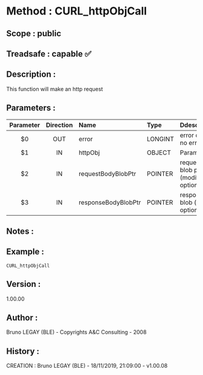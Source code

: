 ﻿# **Method :** CURL_httpObjCall
## **Scope :** public
## **Treadsafe :** capable ✅ 
## **Description :** 
This function will make an http request
## **Parameters :** 
| Parameter | Direction | Name | Type | Ddescription | 
|:----:|:----:|:----|:----|:----| 
| $0 | OUT | error | LONGINT | error code (0 if no error) | 
| $1 | IN | httpObj | OBJECT | ParamDescription | 
| $2 | IN | requestBodyBlobPtr | POINTER | request body blob pointer (modified, optional) | 
| $3 | IN | responseBodyBlobPtr | POINTER | response body blob (modified, optional) | 

## **Notes :** 

## **Example :** 
```
CURL_httpObjCall
```
## **Version :** 
1.00.00
## **Author :** 
Bruno LEGAY (BLE) - Copyrights A&C Consulting - 2008
## **History :** 
 CREATION : Bruno LEGAY (BLE) - 18/11/2019, 21:09:00 - v1.00.08
